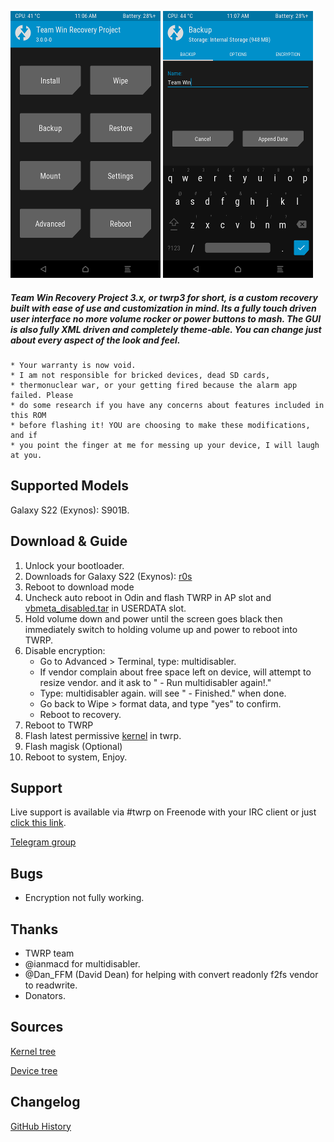 ![](docs/images/twrp-home.png)
![](docs/images/twrp-backup.png)

##### Team Win Recovery Project 3.x, or twrp3 for short, is a custom recovery built with ease of use and customization in mind. Its a fully touch driven user interface no more volume rocker or power buttons to mash. The GUI is also fully XML driven and completely theme-able. You can change just about every aspect of the look and feel.

    * Your warranty is now void.
    * I am not responsible for bricked devices, dead SD cards,
    * thermonuclear war, or your getting fired because the alarm app failed. Please
    * do some research if you have any concerns about features included in this ROM
    * before flashing it! YOU are choosing to make these modifications, and if
    * you point the finger at me for messing up your device, I will laugh at you.

Supported Models
-------------
Galaxy S22 (Exynos): S901B.

Download & Guide
-------------
                
1. Unlock your bootloader.
2. Downloads for Galaxy S22 (Exynos): [r0s](https://www.androidfilehost.com/?w=files&flid=334573)
3. Reboot to download mode
4. Uncheck auto reboot in Odin and flash TWRP in AP slot and [vbmeta_disabled.tar](https://github.com/afaneh92/android_device_samsung_r0s/raw/github.io/docs/vbmeta_disabled.tar) in USERDATA slot.
5. Hold volume down and power until the screen goes black then immediately switch to holding volume up and power to reboot into TWRP.
6. Disable encryption:
    - Go to Advanced > Terminal, type: multidisabler.​
    - If vendor complain about free space left on device, will attempt to resize vendor. and it ask to " - Run multidisabler again!."​
    - Type: multidisabler again. will see " - Finished." when done.​
    - Go back to Wipe > format data, and type "yes" to confirm.​
    - Reboot to recovery.​
7. Reboot to TWRP
8. Flash latest permissive [kernel](https://www.androidfilehost.com/?w=files&flid=334574) in twrp.
9. Flash magisk (Optional)
10. Reboot to system, Enjoy.
                
Support
-------------
Live support is available via #twrp on Freenode with your IRC client or just [click this link](http://webchat.freenode.net/?channels=twrp).

[Telegram group](https://t.me/+Vnl6QSa5Ru84OTM8)

Bugs
-------------
- Encryption not fully working.
     

Thanks
-------------
* TWRP team
* @ianmacd for multidisabler.
* @Dan_FFM (David Dean) for helping with convert readonly f2fs vendor to readwrite.
* Donators.

Sources
-------------
[Kernel tree](https://github.com/afaneh92/android_kernel_samsung_exynos2200)

[Device tree](https://github.com/afaneh92/android_device_samsung_r0s)

Changelog
-------------
[GitHub History](https://github.com/afaneh92/android_device_samsung_r0s/commits/android-12.1)
